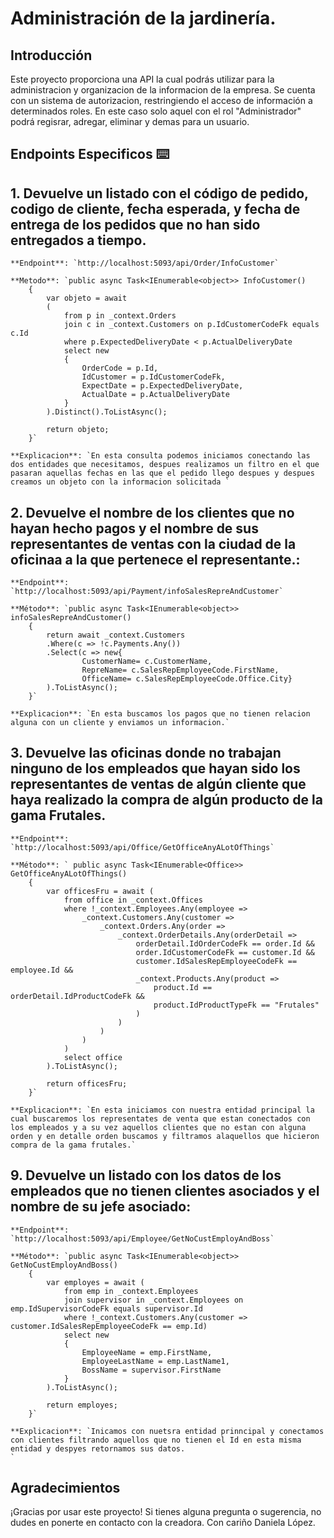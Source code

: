 # Administración de la jardinería.

## Introducción
Este proyecto proporciona una API la cual podrás utilizar para la administracion y organizacion de la informacion de la empresa. Se cuenta con un sistema de autorizacion, restringiendo el acceso de información a determinados roles. En este caso solo aquel con el rol "Administrador" podrá regisrar, adregar, eliminar y demas para un usuario. 


## Endpoints Especificos ⌨️

## 1. Devuelve un listado con el código de pedido, codigo de cliente, fecha esperada, y fecha de entrega de los pedidos que no han sido entregados a tiempo.

    **Endpoint**: `http://localhost:5093/api/Order/InfoCustomer`
    
    **Metodo**: `public async Task<IEnumerable<object>> InfoCustomer()
        {
            var objeto = await
            (
                from p in _context.Orders
                join c in _context.Customers on p.IdCustomerCodeFk equals c.Id
                where p.ExpectedDeliveryDate < p.ActualDeliveryDate
                select new
                {
                    OrderCode = p.Id,
                    IdCustomer = p.IdCustomerCodeFk,
                    ExpectDate = p.ExpectedDeliveryDate,
                    ActualDate = p.ActualDeliveryDate
                }
            ).Distinct().ToListAsync();

            return objeto;
        }`

    **Explicacion**: `En esta consulta podemos iniciamos conectando las dos entidades que necesitamos, despues realizamos un filtro en el que pasaran aquellas fechas en las que el pedido llego despues y despues creamos un objeto con la informacion solicitada `


## 2. Devuelve el nombre de los clientes que no hayan hecho pagos y el nombre de sus representantes de ventas con la ciudad de la oficinaa a la que pertenece el representante.:

    **Endpoint**: `http://localhost:5093/api/Payment/infoSalesRepreAndCustomer`

    **Método**: `public async Task<IEnumerable<object>> infoSalesRepreAndCustomer()
        {
            return await _context.Customers
            .Where(c => !c.Payments.Any())
            .Select(c => new{
                    CustomerName= c.CustomerName,
                    RepreName= c.SalesRepEmployeeCode.FirstName,
                    OfficeName= c.SalesRepEmployeeCode.Office.City}
            ).ToListAsync();
        }`
    
    **Explicacion**: `En esta buscamos los pagos que no tienen relacion alguna con un cliente y enviamos un informacion.`


## 3. Devuelve las oficinas donde no trabajan ninguno de los empleados que hayan sido los representantes de ventas de algún cliente que haya realizado la compra de algún producto de la gama Frutales.

    **Endpoint**: `http://localhost:5093/api/Office/GetOfficeAnyALotOfThings`

    **Método**: ` public async Task<IEnumerable<Office>> GetOfficeAnyALotOfThings()
        {
            var officesFru = await (
                from office in _context.Offices
                where !_context.Employees.Any(employee =>
                    _context.Customers.Any(customer =>
                        _context.Orders.Any(order =>
                            _context.OrderDetails.Any(orderDetail =>
                                orderDetail.IdOrderCodeFk == order.Id &&
                                order.IdCustomerCodeFk == customer.Id &&
                                customer.IdSalesRepEmployeeCodeFk == employee.Id &&
                                _context.Products.Any(product =>
                                    product.Id == orderDetail.IdProductCodeFk &&
                                    product.IdProductTypeFk == "Frutales"
                                )
                            )
                        )
                    )
                )
                select office
            ).ToListAsync();

            return officesFru;
        }`
    
    **Explicacion**: `En esta iniciamos con nuestra entidad principal la cual buscaremos los representates de venta que estan conectados con los empleados y a su vez aquellos clientes que no estan con alguna orden y en detalle orden buscamos y filtramos alaquellos que hicieron compra de la gama frutales.`
    

## 9.  Devuelve un listado con los datos de los empleados que no tienen clientes asociados y el nombre de su jefe asociado:

    **Endpoint**: `http://localhost:5093/api/Employee/GetNoCustEmployAndBoss`

    **Método**: `public async Task<IEnumerable<object>> GetNoCustEmployAndBoss()
        {
            var employes = await (
                from emp in _context.Employees
                join supervisor in _context.Employees on emp.IdSupervisorCodeFk equals supervisor.Id
                where !_context.Customers.Any(customer => customer.IdSalesRepEmployeeCodeFk == emp.Id)
                select new
                {
                    EmployeeName = emp.FirstName,
                    EmployeeLastName = emp.LastName1,
                    BossName = supervisor.FirstName
                }
            ).ToListAsync();

            return employes;
        }`
    
    **Explicacion**: `Inicamos con nuetsra entidad prinncipal y conectamos con clientes filtrando aquellos que no tienen el Id en esta misma entidad y despyes retornamos sus datos.
    `


## Agradecimientos

¡Gracias por usar este proyecto! Si tienes alguna pregunta o sugerencia, no dudes en ponerte en contacto con la creadora.
Con cariño Daniela López.